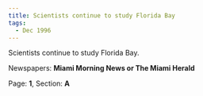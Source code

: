```yaml
---  
title: Scientists continue to study Florida Bay  
tags:  
  - Dec 1996  
---  
```

  
Scientists continue to study Florida Bay.  
  
Newspapers: **Miami Morning News or The Miami Herald**  
  
Page: **1**, Section: **A** 
